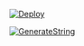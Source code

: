[![Deploy](https://www.herokucdn.com/deploy/button.svg)](https://heroku.com/deploy?template=https://github.com/ahomedelnagm/music012)

[![GenerateString](https://img.shields.io/badge/repl.it-generateString-yellowgreen)](https://replit.com/@vorcl/generatestringsession#Ufo.py)
